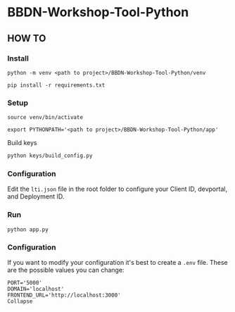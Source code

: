 # BBDN-Workshop-Tool-Python

## HOW TO

### Install

```
python -m venv <path to project>/BBDN-Workshop-Tool-Python/venv

pip install -r requirements.txt
```

### Setup
```
source venv/bin/activate

export PYTHONPATH='<path to project>/BBDN-Workshop-Tool-Python/app'
```

Build keys
```bash
python keys/build_config.py
```

### Configuration
Edit the `lti.json` file in the root folder to configure your Client ID, devportal, and Deployment ID.

### Run

```
python app.py
```

### Configuration

If you want to modify your configuration it's best to create a `.env` file. These are the possible values you can change:

```
PORT='5000'
DOMAIN='localhost'
FRONTEND_URL='http://localhost:3000'
Collapse
```














